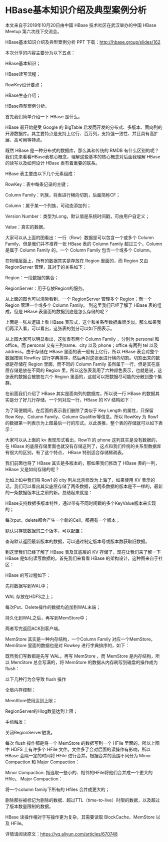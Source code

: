 # HBase基本知识介绍及典型案例分析

本文来自于2018年10月20日由中国 HBase 技术社区在武汉举办的中国 HBase Meetup 第六次线下交流会。

HBase基本知识介绍及典型案例分析 PPT 下载：http://hbase.group/slides/162

本次分享的内容主要分为以下五点：

HBase基本知识；

HBase读写流程；

RowKey设计要点；

HBase生态介绍；

HBase典型案例分析。

首先我们简单介绍一下 HBase 是什么。

HBase 最开始是受 Google 的 BigTable 启发而开发的分布式、多版本、面向列的开源数据库。其主要特点是支持上亿行、百万列，支持强一致性、并且具有高扩展、高可用等特点。

既然 HBase 是一种分布式的数据库，那么其和传统的 RMDB 有什么区别的呢？我们先来看看HBase表核心概念，理解这些基本的核心概念对后面我理解 HBase 的读写以及如何设计 HBase 表有着重要的联系。

HBase 表主要由以下几个元素组成：

RowKey：表中每条记录的主键；

Column Family：列族，将表进行横向切割，后面简称CF；

Column：属于某一个列族，可动态添加列；

Version Number：类型为Long，默认值是系统时间戳，可由用户自定义；

Value：真实的数据。

大家可以从上面的图看出：一行（Row）数据是可以包含一个或多个 Column Family，但是我们并不推荐一张 HBase 表的 Column Family 超过三个。Column 是属于 Column Family 的，一个 Column Family 包含一个或多个 Column。

在物理层面上，所有的数据其实是存放在 Region 里面的，而 Region 又由 RegionServer 管理，其对于的关系如下：

Region：一段数据的集合；

RegionServer：用于存放Region的服务。

从上面的图也可以清晰看到，一个 RegionServer 管理多个 Region；而一个 Region 管理一个或多个 Column Family。
到这里我们已经了解了 HBase 表的组成，但是 HBase 表里面的数据到底是怎么存储的呢？

上面是一张从逻辑上看 HBase 表形式，这个和关系型数据库很类似。那么如果我们再深入看，可以看出，这张表的划分可以如下图表示。

从上图大家可以明显看出，这张表有两个 Column Family ，分别为 personal 和 office。而 personal 又有三列name、city 以及 phone；office 有两列 tel 以及 address。由于存储在 HBase 里面的表一般有上亿行，所以 HBase 表会对整个数据按照 RowKey 进行字典排序，然后再对这张表进行横向切割。切割出来的数据是存储在 Region 里面，而不同的 Column Family 虽然属于一行，但是其在底层存储是放在不同的 Region 里。所以这张表我用了六种颜色表示，也就是说，这张表的数据会被放在六个 Region 里面的，这就可以把数据尽可能的分散到整个集群。

在前面我们介绍了 HBase 其实是面向列的数据库，所以说一行 HBase 的数据其实是分了好几行存储，一个列对应一行，HBase 的 KV 结构如下：

为了简便期间，在后面的表示我们删除了类似于 Key Length 的属性，只保留 Row Key、Column Family、Column Qualifier等信息。所以 RowKey 为 Row1 的数据第一列表示为上图最后一行的形式。以此类推，整个表的存储就可以如下表示：

大家可以从上面的 kv 表现形式看出，Row11 的 phone 这列其实是没有数据的，在 HBase 的底层存储里面也就没有存储这列了，这点和我们传统的关系型数据库有很大的区别，有了这个特点， HBase 特别适合存储稀疏表。

我们前面也将了 HBase 其实是多版本的，那如果我们修改了 HBase 表的一列，HBase 又是如何存储的呢？

比如上如中我们将 Row1 的 city 列从北京修改为上海了，如果使用 KV 表示的话，我们可以看出其实底层存储了两条数据，这两条数据的版本是不一样的，最新的一条数据版本比之前的新。总结起来就是：

HBase支持数据多版本特性，通过带有不同时间戳的多个KeyValue版本来实现的；

每次put，delete都会产生一个新的Cell，都拥有一个版本；

默认只存放数据的三个版本，可以配置；

查询默认返回最新版本的数据，可以通过制定版本号或版本数获取旧数据。

到这里我们已经了解了 HBase 表及其底层的 KV 存储了，现在让我们来了解一下 HBase 是如何读写数据的。首先我们来看看 HBase 的架构设计，这种图来自于社区：

HBase 的写过程如下：

先将数据写到WAL中；

WAL 存放在HDFS之上；

每次Put、Delete操作的数据均追加到WAL末端；

持久化到WAL之后，再写到MemStore中；

两者写完返回ACK到客户端。

MemStore 其实是一种内存结构，一个Column Family 对应一个MemStore，MemStore 里面的数据也是对 Rowkey 进行字典排序的，如下：

既然我们写数都是先写 WAL，再写 MemStore ，而 MemStore 是内存结构，所以 MemStore 总会写满的，将 MemStore 的数据从内存刷写到磁盘的操作成为 flush：

以下几种行为会导致 flush 操作

全局内存控制；

MemStore使用达到上限；

RegionServer的Hlog数量达到上限；

手动触发；

关闭RegionServer触发。

每次 flush 操作都是将一个 MemStore 的数据写到一个 HFile 里面的，所以上图中 HDFS 上有许多个 HFile 文件。文件多了会对后面的读操作有影响，所以 HBase 会隔一定的时间将 HFile 进行合并。根据合并的范围不同分为 Minor Compaction 和 Major Compaction：

Minor Compaction: 指选取一些小的、相邻的HFile将他们合并成一个更大的Hfile。
Major Compaction：

将一个column family下所有的 Hfiles 合并成更大的；

删除那些被标记为删除的数据、超过TTL（time-to-live）时限的数据，以及超过了版本数量限制的数据。

HBase 读操作相对于写操作更为复杂，其需要读取 BlockCache、MemStore 以及 HFile。

详情请阅读原文：https://yq.aliyun.com/articles/670748
